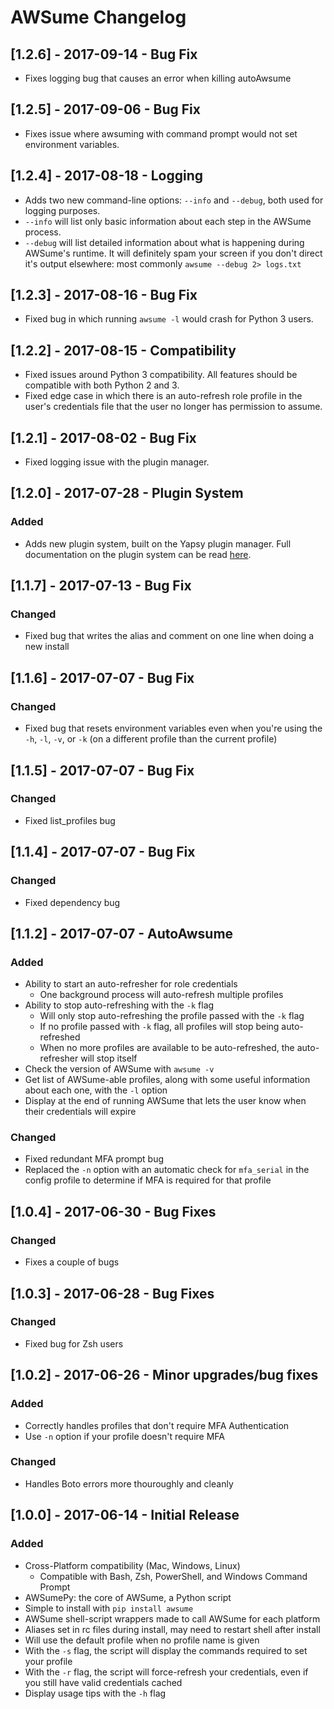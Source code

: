 # AWSume Changelog

## [1.2.6] - 2017-09-14 - Bug Fix

- Fixes logging bug that causes an error when killing autoAwsume

## [1.2.5] - 2017-09-06 - Bug Fix

- Fixes issue where awsuming with command prompt would not set environment variables.

## [1.2.4] - 2017-08-18 - Logging

- Adds two new command-line options: `--info` and `--debug`, both used for logging purposes.
- `--info` will list only basic information about each step in the AWSume process.
- `--debug` will list detailed information about what is happening during AWSume's runtime. It will definitely spam your screen if you don't direct it's output elsewhere: most commonly `awsume --debug 2> logs.txt`

## [1.2.3] - 2017-08-16 - Bug Fix

- Fixed bug in which running `awsume -l` would crash for Python 3 users.

## [1.2.2] - 2017-08-15 - Compatibility

- Fixed issues around Python 3 compatibility. All features should be compatible with both Python 2 and 3.
- Fixed edge case in which there is an auto-refresh role profile in the user's credentials file that the user no longer has permission to assume.

## [1.2.1] - 2017-08-02 - Bug Fix

- Fixed logging issue with the plugin manager.

## [1.2.0] - 2017-07-28 - Plugin System

### Added

- Adds new plugin system, built on the Yapsy plugin manager. Full documentation on the plugin system can be read [here](https://github.com/trek10inc/awsume/blob/master/PluginDocumentation.md).

## [1.1.7] - 2017-07-13 - Bug Fix

### Changed

- Fixed bug that writes the alias and comment on one line when doing a new install

## [1.1.6] - 2017-07-07 - Bug Fix

### Changed

- Fixed bug that resets environment variables even when you're using the `-h`, `-l`, `-v`, or `-k` (on a different profile than the current profile)

## [1.1.5] - 2017-07-07 - Bug Fix

### Changed

- Fixed list_profiles bug

## [1.1.4] - 2017-07-07 - Bug Fix

### Changed

- Fixed dependency bug

## [1.1.2] - 2017-07-07 - AutoAwsume

### Added

- Ability to start an auto-refresher for role credentials
  - One background process will auto-refresh multiple profiles
- Ability to stop auto-refreshing with the `-k` flag
  - Will only stop auto-refreshing the profile passed with the `-k` flag
  - If no profile passed with `-k` flag, all profiles will stop being auto-refreshed
  - When no more profiles are available to be auto-refreshed, the auto-refresher will stop itself
- Check the version of AWSume with `awsume -v`
- Get list of AWSume-able profiles, along with some useful information about each one, with the `-l` option
- Display at the end of running AWSume that lets the user know when their credentials will expire

### Changed

- Fixed redundant MFA prompt bug
- Replaced the `-n` option with an automatic check for `mfa_serial` in the config profile to determine if MFA is required for that profile


## [1.0.4] - 2017-06-30 - Bug Fixes

### Changed

- Fixes a couple of bugs

## [1.0.3] - 2017-06-28 - Bug Fixes

### Changed

- Fixed bug for Zsh users

## [1.0.2] - 2017-06-26 - Minor upgrades/bug fixes

### Added

- Correctly handles profiles that don't require MFA Authentication
- Use `-n` option if your profile doesn't require MFA

### Changed

- Handles Boto errors more thouroughly and cleanly

## [1.0.0] - 2017-06-14 - Initial Release

### Added

- Cross-Platform compatibility (Mac, Windows, Linux)
  - Compatible with Bash, Zsh, PowerShell, and Windows Command Prompt
- AWSumePy: the core of AWSume, a Python script
- Simple to install with `pip install awsume`
- AWSume shell-script wrappers made to call AWSume for each platform
- Aliases set in rc files during install, may need to restart shell after install
- Will use the default profile when no profile name is given
- With the `-s` flag, the script will display the commands required to set your profile
- With the `-r` flag, the script will force-refresh your credentials, even if you still have valid credentials cached
- Display usage tips with the `-h` flag
